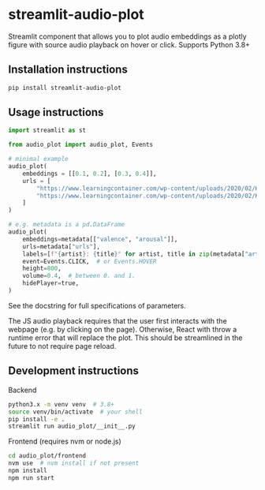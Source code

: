 # streamlit-audio-plot

Streamlit component that allows you to plot audio embeddings as a plotly figure with source audio playback on hover or click.
Supports Python 3.8+

## Installation instructions

```sh
pip install streamlit-audio-plot
```

## Usage instructions

```python
import streamlit as st

from audio_plot import audio_plot, Events

# minimal example
audio_plot(
    embeddings = [[0.1, 0.2], [0.3, 0.4]],
    urls = [
        "https://www.learningcontainer.com/wp-content/uploads/2020/02/Kalimba.mp3#t=0.0,3.0",
        "https://www.learningcontainer.com/wp-content/uploads/2020/02/Kalimba.mp3#t=60.0,63.0",
    ]
)

# e.g. metadata is a pd.DataFrame
audio_plot(
    embeddings=metadata[["valence", "arousal"]],
    urls=metadata["urls"],
    labels=[f"{artist}: {title}" for artist, title in zip(metadata["artist"], metadata["title"])],
    event=Events.CLICK,  # or Events.HOVER
    height=800,
    volume=0.4,  # between 0. and 1.
    hidePlayer=true,
)
```

See the docstring for full specifications of parameters.

The JS audio playback requires that the user first interacts with the webpage (e.g. by clicking on the page).
Otherwise, React with throw a runtime error that will replace the plot. This should be streamlined in the future to not require page reload.

## Development instructions

Backend

```sh
python3.x -m venv venv  # 3.8+
source venv/bin/activate  # your shell
pip install -e .
streamlit run audio_plot/__init__.py
```

Frontend (requires nvm or node.js)

```sh
cd audio_plot/frontend
nvm use  # nvm install if not present
npm install
npm run start
```
